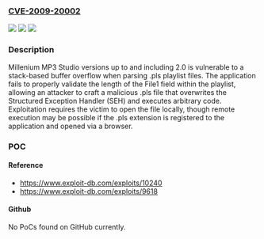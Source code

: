 ### [CVE-2009-20002](https://cve.mitre.org/cgi-bin/cvename.cgi?name=CVE-2009-20002)
![](https://img.shields.io/static/v1?label=Product&message=MP3%20Studio&color=blue)
![](https://img.shields.io/static/v1?label=Version&message=*%20&color=brightgreen)
![](https://img.shields.io/static/v1?label=Vulnerability&message=CWE-121%3A%20Stack-based%20Buffer%20Overflow&color=brightgreen)

### Description

Millenium MP3 Studio versions up to and including 2.0 is vulnerable to a stack-based buffer overflow when parsing .pls playlist files. The application fails to properly validate the length of the File1 field within the playlist, allowing an attacker to craft a malicious .pls file that overwrites the Structured Exception Handler (SEH) and executes arbitrary code. Exploitation requires the victim to open the file locally, though remote execution may be possible if the .pls extension is registered to the application and opened via a browser.

### POC

#### Reference
- https://www.exploit-db.com/exploits/10240
- https://www.exploit-db.com/exploits/9618

#### Github
No PoCs found on GitHub currently.

